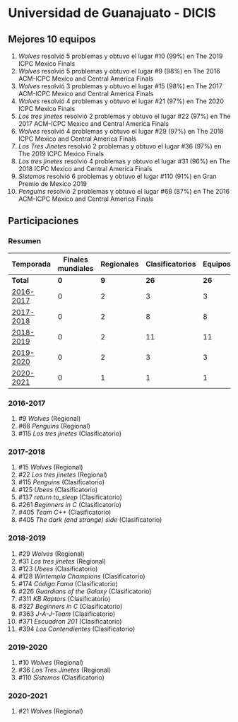 ---
---

# Universidad de Guanajuato - DICIS

## Mejores 10 equipos

1. _Wolves_ resolvió 5 problemas y obtuvo el lugar #10 (99%) en The 2019 ICPC Mexico Finals
1. _Wolves_ resolvió 5 problemas y obtuvo el lugar #9 (98%) en The 2016 ACM-ICPC Mexico and Central America Finals
1. _Wolves_ resolvió 3 problemas y obtuvo el lugar #15 (98%) en The 2017 ACM-ICPC Mexico and Central America Finals
1. _Wolves_ resolvió 4 problemas y obtuvo el lugar #21 (97%) en The 2020 ICPC Mexico Finals
1. _Los tres jinetes_ resolvió 2 problemas y obtuvo el lugar #22 (97%) en The 2017 ACM-ICPC Mexico and Central America Finals
1. _Wolves_ resolvió 4 problemas y obtuvo el lugar #29 (97%) en The 2018 ICPC Mexico and Central America Finals
1. _Los Tres Jinetes_ resolvió 2 problemas y obtuvo el lugar #36 (97%) en The 2019 ICPC Mexico Finals
1. _Los tres jinetes_ resolvió 4 problemas y obtuvo el lugar #31 (96%) en The 2018 ICPC Mexico and Central America Finals
1. _Sistemos_ resolvió 6 problemas y obtuvo el lugar #110 (91%) en Gran Premio de Mexico 2019
1. _Penguins_ resolvió 2 problemas y obtuvo el lugar #68 (87%) en The 2016 ACM-ICPC Mexico and Central America Finals

## Participaciones

### Resumen

| Temporada | Finales mundiales | Regionales | Clasificatorios | Equipos |
| --- | --- | --- | --- | --- |
| **Total** | **0** | **9** | **26** | **26** |
| [2016-2017](#2016-2017) | 0 | 2 | 3 | 3 |
| [2017-2018](#2017-2018) | 0 | 2 | 8 | 8 |
| [2018-2019](#2018-2019) | 0 | 2 | 11 | 11 |
| [2019-2020](#2019-2020) | 0 | 2 | 3 | 3 |
| [2020-2021](#2020-2021) | 0 | 1 | 1 | 1 |

### 2016-2017

1. #9 _Wolves_ (Regional)
1. #68 _Penguins_ (Regional)
1. #115 _Los tres jinetes_ (Clasificatorio)

### 2017-2018

1. #15 _Wolves_ (Regional)
1. #22 _Los tres jinetes_ (Regional)
1. #115 _Penguins_ (Clasificatorio)
1. #125 _Ubees_ (Clasificatorio)
1. #137 _return to_sleep_ (Clasificatorio)
1. #261 _Beginners in C_ (Clasificatorio)
1. #405 _Team C++_ (Clasificatorio)
1. #405 _The dark (and strange) side_ (Clasificatorio)

### 2018-2019

1. #29 _Wolves_ (Regional)
1. #31 _Los tres jinetes_ (Regional)
1. #123 _Ubees_ (Clasificatorio)
1. #128 _Wintempla Champions_ (Clasificatorio)
1. #174 _Código Fama_ (Clasificatorio)
1. #226 _Guardians of the Galaxy_ (Clasificatorio)
1. #311 _KB Raptors_ (Clasificatorio)
1. #327 _Beginners in C_ (Clasificatorio)
1. #363 _J-A-J-Team_ (Clasificatorio)
1. #371 _Escuadron 201_ (Clasificatorio)
1. #394 _Los Contendientes_ (Clasificatorio)

### 2019-2020

1. #10 _Wolves_ (Regional)
1. #36 _Los Tres Jinetes_ (Regional)
1. #110 _Sistemos_ (Clasificatorio)

### 2020-2021

1. #21 _Wolves_ (Regional)




